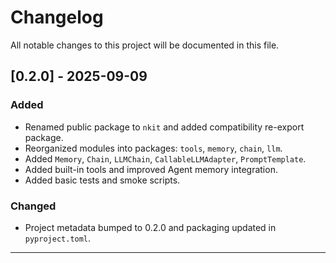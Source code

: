 # Changelog

All notable changes to this project will be documented in this file.

## [0.2.0] - 2025-09-09
### Added
- Renamed public package to `nkit` and added compatibility re-export package.
- Reorganized modules into packages: `tools`, `memory`, `chain`, `llm`.
- Added `Memory`, `Chain`, `LLMChain`, `CallableLLMAdapter`, `PromptTemplate`.
- Added built-in tools and improved Agent memory integration.
- Added basic tests and smoke scripts.

### Changed
- Project metadata bumped to 0.2.0 and packaging updated in `pyproject.toml`.

***

